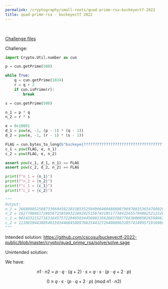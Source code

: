 ```yaml
---
permalink: /cryptography/small-roots/quad-prime-rsa-buckeyectf-2022
title: quad-prime-rsa - buckeyectf 2022
---
```


<br>

[Challenge files](https://github.com/cscosu/buckeyectf-2022-public)



Challenge:

```python
import Crypto.Util.number as cun

p = cun.getPrime(500)

while True:
    q = cun.getPrime(1024)
    r = q + 2
    if cun.isPrime(r):
        break

s = cun.getPrime(500)

n_1 = p * q
n_2 = r * s

e = 0x10001
d_1 = pow(e, -1, (p - 1) * (q - 1))
d_2 = pow(e, -1, (r - 1) * (s - 1))

FLAG = cun.bytes_to_long(b"buckeye{??????????????????????????????????????????????????????????????????????}")
c_1 = pow(FLAG, e, n_1)
c_2 = pow(FLAG, e, n_2)

assert pow(c_1, d_1, n_1) == FLAG
assert pow(c_2, d_2, n_2) == FLAG

print(f"n_1 = {n_1}")
print(f"n_2 = {n_2}")
print(f"c_1 = {c_1}")
print(f"c_2 = {c_2}")

"""
Output:
n_1 = 266809852588733960459210318535250490646048889879697803536547660295087424359820779393976863451605416209176605481092531427192244973818234584061601217275078124718647321303964372896579957241113145579972808278278954608305998030194591242728217565848616966569801983277471847623203839020048073235167290935033271661610383018423844098359553953309688771947405287750041234094613661142637202385185625562764531598181575409886288022595766239130646497218870729009410265665829
n_2 = 162770846172885672505993228924251587431051775841565579480252122266243384175644690129464185536426728823192871786769211412433986353757591946187394062238803937937524976383127543836820456373694506989663214797187169128841031021336535634504223477214378608536361140638630991101913240067113567904312920613401666068950970122803021942481265722772361891864873983041773234556100403992691699285653231918785862716655788924038111988473048448673976046224094362806858968008487
c_1 = 90243321527163164575722946503445690135626837887766380005026598963525611082629588259043528354383070032618085575636289795060005774441837004810039660583249401985643699988528916121171012387628009911281488352017086413266142218347595202655520785983898726521147649511514605526530453492704620682385035589372309167596680748613367540630010472990992841612002290955856795391675078590923226942740904916328445733366136324856838559878439853270981280663438572276140821766675
c_2 = 111865944388540159344684580970835443272640009631057414995719169861041593608923140554694111747472197286678983843168454212069104647887527000991524146682409315180715780457557700493081056739716146976966937495267984697028049475057119331806957301969226229338060723647914756122358633650004303172354762801649731430086958723739208772319851985827240696923727433786288252812973287292760047908273858438900952295134716468135711755633215412069818249559715918812691433192840
"""
```


Intended solution: <https://github.com/cscosu/buckeyectf-2022-public/blob/master/crypto/quad_prime_rsa/solve/solve.sage>


Unintended solution:

We have: 

$$
n1 \cdot n2 \ = \ p \cdot q \cdot (q+2) \cdot s \ = \ q \cdot s \cdot (p \cdot q + 2 \cdot p)
$$

$$
0 \equiv q \cdot s \cdot (p \cdot q + 2 \cdot p) \ (\text{mod } n1 \cdot n2)
$$

